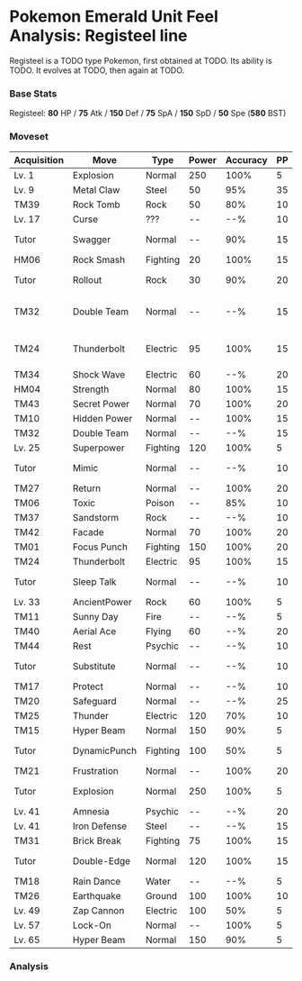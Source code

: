 # Pokemon Emerald Unit Feel Analysis: Registeel line

Registeel is a TODO type Pokemon, first obtained at TODO. Its ability is TODO. It evolves at TODO, then again at TODO.

### Base Stats

Registeel: **80** HP / **75** Atk / **150** Def / **75** SpA / **150** SpD / **50** Spe (**580** BST)

### Moveset

|Acquisition|Move        |Type    |Power|Accuracy|PP |Notes                    |
|---        |---         |---     |---  |---     |---|---                      |
|Lv. 1      |Explosion   |Normal  |250  |100%    |5  |                         |
|Lv. 9      |Metal Claw  |Steel   |50   |95%     |35 |                         |
|TM39       |Rock Tomb   |Rock    |50   |80%     |10 |                         |
|Lv. 17     |Curse       |???     |--   |--%     |10 |                         |
|Tutor      |Swagger     |Normal  |--   |90%     |15 |Emerald only             |
|HM06       |Rock Smash  |Fighting|20   |100%    |15 |                         |
|Tutor      |Rollout     |Rock    |30   |90%     |20 |Emerald only             |
|TM32       |Double Team |Normal  |--   |--%     |15 |Buy at Game Corner       |
|TM24       |Thunderbolt |Electric|95   |100%    |15 |Buy at Game Corner       |
|TM34       |Shock Wave  |Electric|60   |--%     |20 |                         |
|HM04       |Strength    |Normal  |80   |100%    |15 |                         |
|TM43       |Secret Power|Normal  |70   |100%    |20 |                         |
|TM10       |Hidden Power|Normal  |--   |100%    |15 |                         |
|TM32       |Double Team |Normal  |--   |--%     |15 |                         |
|Lv. 25     |Superpower  |Fighting|120  |100%    |5  |                         |
|Tutor      |Mimic       |Normal  |--   |--%     |10 |Emerald only             |
|TM27       |Return      |Normal  |--   |100%    |20 |                         |
|TM06       |Toxic       |Poison  |--   |85%     |10 |                         |
|TM37       |Sandstorm   |Rock    |--   |--%     |10 |                         |
|TM42       |Facade      |Normal  |70   |100%    |20 |                         |
|TM01       |Focus Punch |Fighting|150  |100%    |20 |                         |
|TM24       |Thunderbolt |Electric|95   |100%    |15 |                         |
|Tutor      |Sleep Talk  |Normal  |--   |--%     |10 |Emerald only             |
|Lv. 33     |AncientPower|Rock    |60   |100%    |5  |                         |
|TM11       |Sunny Day   |Fire    |--   |--%     |5  |                         |
|TM40       |Aerial Ace  |Flying  |60   |--%     |20 |                         |
|TM44       |Rest        |Psychic |--   |--%     |10 |                         |
|Tutor      |Substitute  |Normal  |--   |--%     |10 |Emerald only             |
|TM17       |Protect     |Normal  |--   |--%     |10 |                         |
|TM20       |Safeguard   |Normal  |--   |--%     |25 |                         |
|TM25       |Thunder     |Electric|120  |70%     |10 |                         |
|TM15       |Hyper Beam  |Normal  |150  |90%     |5  |                         |
|Tutor      |DynamicPunch|Fighting|100  |50%     |5  |Emerald only             |
|TM21       |Frustration |Normal  |--   |100%    |20 |                         |
|Tutor      |Explosion   |Normal  |250  |100%    |5  |Emerald only             |
|Lv. 41     |Amnesia     |Psychic |--   |--%     |20 |                         |
|Lv. 41     |Iron Defense|Steel   |--   |--%     |15 |                         |
|TM31       |Brick Break |Fighting|75   |100%    |15 |                         |
|Tutor      |Double-Edge |Normal  |120  |100%    |15 |Emerald only             |
|TM18       |Rain Dance  |Water   |--   |--%     |5  |                         |
|TM26       |Earthquake  |Ground  |100  |100%    |10 |                         |
|Lv. 49     |Zap Cannon  |Electric|100  |50%     |5  |                         |
|Lv. 57     |Lock-On     |Normal  |--   |100%    |5  |                         |
|Lv. 65     |Hyper Beam  |Normal  |150  |90%     |5  |                         |

### Analysis